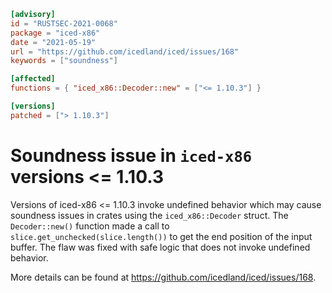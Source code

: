 ```toml
[advisory]
id = "RUSTSEC-2021-0068"
package = "iced-x86"
date = "2021-05-19"
url = "https://github.com/icedland/iced/issues/168"
keywords = ["soundness"]

[affected]
functions = { "iced_x86::Decoder::new" = ["<= 1.10.3"] }

[versions]
patched = ["> 1.10.3"]
```

# Soundness issue in `iced-x86` versions <= 1.10.3 

Versions of iced-x86 <= 1.10.3 invoke undefined behavior which may cause soundness
issues in crates using the `iced_x86::Decoder` struct. The `Decoder::new()` function
made a call to `slice.get_unchecked(slice.length())` to get the end position of 
the input buffer. The flaw was fixed with safe logic that does not invoke undefined
behavior.

More details can be found at <https://github.com/icedland/iced/issues/168>.

